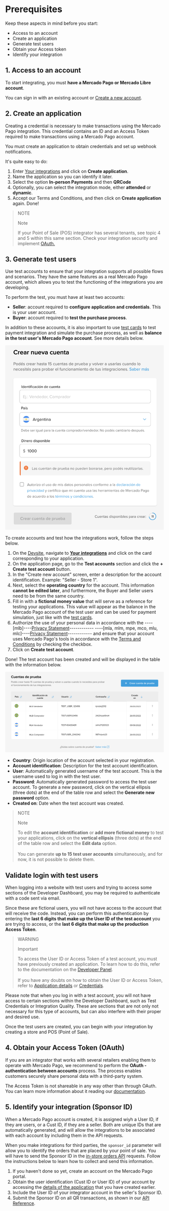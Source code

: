 # Prerequisites

Keep these aspects in mind before you start:

* Access to an account
* Create an application
* Generate test users
* Obtain your Access token
* Identify your integration

## 1. Access to an account

To start integrating, you must **have a Mercado Pago or Mercado Libre account**.

You can sign in with an existing account or [Create a new account](https://www.mercadopago[FAKER][URL][DOMAIN]/hub/registration/landing).

## 2. Create an application

Creating a credential is necessary to make transactions using the Mercado Pago integration. This credential contains an ID and an Access Token required to make transactions using a Mercado Pago account.

You must create an application to obtain credentials and set up webhook notifications.

It's quite easy to do:

1. Enter [Your integrations](https://www.mercadopago.com/developers/panel/app) and click on **Create application**.
2. Name the application so you can identify it later.
3. Select the option **In-person Payments** and then **QRCode**
4. Optionally, you can select the integration mode, either **attended** or **dynamic**.
5. Accept our Terms and Conditions, and then click on **Create application** again. Done!

> NOTE
>
> Note
>
>If your Point of Sale (POS) integrator has several tenants, see topic 4 and 5 within this same section. Check your integration security and implement [OAuth.](/developers/es/docs/qr-code/additional-content/security/oauth/introduction)

## 3. Generate test users

Use test accounts to ensure that your integration supports all possible flows and scenarios. They have the same features as a real Mercado Pago account, which allows you to test the functioning of the integrations you are developing.

To perform the test, you must have at least two accounts:

* **Seller**: account required to **configure application and credentials**. This is your user account.
* **Buyer**: account required to **test the purchase process**.

In addition to these accounts, it is also important to use [test cards](/developers/en/guides/additional-content/your-integrations/test-cards) to test payment integration and simulate the purchase process, as well as **balance in the test user's Mercado Pago account**. See more details below.

![testuser](/images/dashboard/new-test-users-es.png)

To create accounts and test how the integrations work, follow the steps below.

1. On the [Devsite](/developers/en/docs), navigate to **[Your integrations](/developers/panel/app)** and click on the card corresponding to your application.
2. On the application page, go to the **Test accounts** section and click the **+ Create test account** button.
3. In the "Create new account" screen, enter a description for the account identification. Example: "Seller - Store 1".
4. Next, select the **operating country** for the account. This information **cannot be edited later**, and furthermore, the Buyer and Seller users need to be from the same country.
5. Fill in with a **fictional money value** that will serve as a reference for testing your applications. This value will appear as the balance in the Mercado Pago account of the test user and can be used for payment simulation, just like with the [test cards](/developers/en/guides/additional-content/your-integrations/test-cards).
6. Authorize the use of your personal data in accordance with the ----[mlb]----[Privacy Statement](https://www.mercadopago.com.br/privacidade)------------ ----[mla, mlm, mpe, mco, mlu, mlc]----[Privacy Statement](https://www.mercadopago[FAKER][URL][DOMAIN]/privacidad)------------ and ensure that your account uses Mercado Pago's tools in accordance with the [Terms and Conditions](https://www.mercadopago.com.br/developers/en/docs/resources/legal/terms-and-conditions) by checking the checkbox.
7. Click on **Create test account**.

Done! The test account has been created and will be displayed in the table with the information below.

![testuser](/images/dashboard/test-users-es.png)

* **Country**: Origin location of the account selected in your registration.
* **Account identification**: Description for the test account identification.
* **User**: Automatically generated username of the test account. This is the username used to log in with the test user.
* **Password**: Automatically generated password to access the test user account. To generate a new password, click on the vertical ellipsis (three dots) at the end of the table row and select the **Generate new password** option.
* **Created on**: Date when the test account was created.

> NOTE
>
> Note
>
> To edit the **account identification** or **add more fictional money** to test your applications, click on the **vertical ellipsis** (three dots) at the end of the table row and select the **Edit data** option.<br> <br> You can generate **up to 15 test user accounts** simultaneously, and for now, it is not possible to delete them.

## Validate login with test users

When logging into a website with test users and trying to access some sections of the Developer Dashboard, you may be required to authenticate with a code sent via email.

Since these are fictional users, you will not have access to the account that will receive the code. Instead, you can perform this authentication by entering the **last 6 digits that make up the User ID of the test account** you are trying to access, or the **last 6 digits that make up the production Access Token**.

> WARNING
>
> Important
>
> To access the User ID or Access Token of a test account, you must have previously created an application. To learn how to do this, refer to the documentation on the [Developer Panel](/developers/en/docs/your-integrations/dashboard). <br> <br> If you have any doubts on how to obtain the User ID or Access Token, refer to [Application details](/developers/en/docs/your-integrations/application-details) or [Credentials](/developers/en/docs/your-integrations/credentials).

Please note that when you log in with a test account, you will not have access to certain sections within the Developer Dashboard, such as Test Credentials or Integration Quality. These are sections that are not only not necessary for this type of accounts, but can also interfere with their proper and desired use.

Once the test users are created, you can begin with your integration by creating a store and POS (Point of Sale).

## 4. Obtain your Access Token (OAuth)

If you are an integrator that works with several retailers enabling them to operate with Mercado Pago, we recommend to perform the **OAuth - authentication between accounts** process. The process enables customers securely share personal data with a third-party system.

The Access Token is not shareable in any way other than through OAuth. You can learn more information about it reading our [documentation](/developers/es/docs/qr-code/additional-content/security/oauth/introduction).

## 5. Identify your integration (Sponsor ID)

When a Mercado Pago account is created, it is assigned wiyh a User ID, if they are users, or a Cust ID, if they are a seller. Both are unique IDs that are automatically generated, and will allow the integrations to be associated with each account by including them in the API requests.

When you make integrations for third parties, the `sponsor_id` parameter will allow you to identify the orders that are placed by your point of sale.  You will have to send the Sponsor ID in the [in-store orders API](https://www.mercadopago[FAKER][URL][DOMAIN]/developers/en/reference/instore_orders_v2/_instore_qr_seller_collectors_user_id_stores_external_store_id_pos_external_pos_id_orders/put) requests. Follow the instructions below to learn how to collect and send this information.

1. If you haven't done so yet, create an account on the Mercado Pago portal.
2. Obtain the user identification (Cust ID or User ID) of your account by accessing the [details of the application](/developers/en/docs/qr-code/additional-content/your-integrations/application-details) that you have created earlier.
3. Include the User ID of your integrator account in the seller's Sponsor ID.
4. Submit the Sponsor ID on all QR transactions, as shown in our [API Reference](https://www.mercadopago[FAKER][URL][DOMAIN]/developers/en/reference/instore_orders/_mpmobile_instore_qr_user_id_external_id/post).